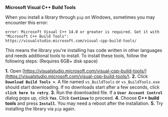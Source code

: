 **Microsoft Visual C++ Build Tools**

When you install a library through `pip` on Windows, sometimes you may encounter this error:

```
error: Microsoft Visual C++ 14.0 or greater is required. Get it with "Microsoft C++ Build Tools": https://visualstudio.microsoft.com/visual-cpp-build-tools/
```

This means the library you're installing has code written in other languages and needs additional tools to install. To install these tools, follow the following steps: (Requires 6GB+ disk space)

**1.** Open [https://visualstudio.microsoft.com/visual-cpp-build-tools/](https://visualstudio.microsoft.com/visual-cpp-build-tools/).
**2.** Click **`Download Build Tools >`**. A file named `vs_BuildTools` or `vs_BuildTools.exe` should start downloading. If no downloads start after a few seconds, click **`click here to retry`**.
**3.** Run the downloaded file. If a **`User Account Control`** dialog pops up, click **`Yes`**. Click **`Continue`** to proceed.
**4.** Choose **C++ build tools** and press **`Install`**. You may need a reboot after the installation.
**5.** Try installing the library via `pip` again.
